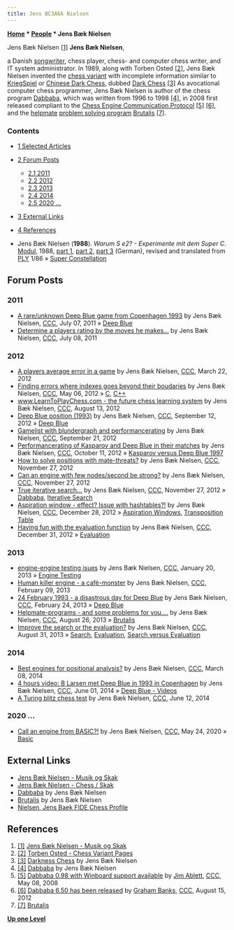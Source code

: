 ```yaml
---
title: Jens BC3A6k Nielsen
---
```

**[Home](Home "Home") \* [People](People "People") \* Jens Bæk Nielsen**



 [](http://www.jens-musik.dk/) Jens Bæk Nielsen <a id="cite-note-1" href="#cite-ref-1">[1]</a> 
**Jens Bæk Nielsen**,  

a Danish [songwriter](https://en.wikipedia.org/wiki/Songwriter), chess player, chess- and computer chess writer, and IT system administrator. 
In 1989, along with Torben Osted <a id="cite-note-2" href="#cite-ref-2">[2]</a>, Jens Bæk Nielsen invented the [chess variant](Chess#Variants "Chess") with incomplete information similar to [KriegSpiel](KriegSpiel "KriegSpiel") or [Chinese Dark Chess](Chinese_Dark_Chess "Chinese Dark Chess"), dubbed [Dark Chess](https://en.wikipedia.org/wiki/Dark_chess) <a id="cite-note-3" href="#cite-ref-3">[3]</a>
As avocational computer chess programmer, Jens Bæk Nielsen is author of the chess program [Dabbaba](Dabbaba "Dabbaba"), which was written from 1996 to 1998 <a id="cite-note-4" href="#cite-ref-4">[4]</a>, 
in 2008 first released compliant to the [Chess Engine Communication Protocol](Chess_Engine_Communication_Protocol "Chess Engine Communication Protocol") <a id="cite-note-5" href="#cite-ref-5">[5]</a> <a id="cite-note-6" href="#cite-ref-6">[6]</a>, 
and the [helpmate](https://en.wikipedia.org/wiki/Helpmate) [problem solving program](Category:Problem "Category:Problem") [Brutalis](index.php?title=Brutalis&action=edit&redlink=1 "Brutalis (page does not exist)") <a id="cite-note-7" href="#cite-ref-7">[7]</a>. 



### Contents


* [1 Selected Articles](#selected-articles)
* [2 Forum Posts](#forum-posts)
	+ [2.1 2011](#2011)
	+ [2.2 2012](#2012)
	+ [2.3 2013](#2013)
	+ [2.4 2014](#2014)
	+ [2.5 2020 ...](#2020-...)
* [3 External Links](#external-links)
* [4 References](#references)






* Jens Bæk Nielsen (**1988**). *Warum S e2? - Experimente mit dem Super C*. [Modul](Modul "Modul"), 1988, [part 1](http://www.jens-musik.dk/modul1.jpg), [part 2](http://www.jens-musik.dk/modul2.jpg), [part 3](http://www.jens-musik.dk/modul3.jpg) (German), revised and translated from [PLY](PLY_(Magazine) "PLY (Magazine)") 1/86 » [Super Constellation](Super_Constellation "Super Constellation")


## Forum Posts


### 2011


* [A rare/unknown Deep Blue game from Copenhagen 1993](http://www.talkchess.com/forum/viewtopic.php?t=39642) by Jens Bæk Nielsen, [CCC](CCC "CCC"), July 07, 2011 » [Deep Blue](Deep_Blue "Deep Blue")
* [Determine a players rating by the moves he makes...](http://www.talkchess.com/forum/viewtopic.php?t=39657) by Jens Bæk Nielsen, [CCC](CCC "CCC"), July 08, 2011


### 2012


* [A players average error in a game](http://www.talkchess.com/forum/viewtopic.php?t=42979) by Jens Bæk Nielsen, [CCC](CCC "CCC"), March 22, 2012
* [Finding errors where indexes goes beyond their boudaries](http://www.talkchess.com/forum/viewtopic.php?t=43593) by Jens Bæk Nielsen, [CCC](CCC "CCC"), May 06, 2012 » [C](C "C"), [C++](Cpp "Cpp")
* [www.LearnToPlayChess.com - the future chess learning system](http://www.talkchess.com/forum/viewtopic.php?t=44784) by Jens Bæk Nielsen, [CCC](CCC "CCC"), August 13, 2012
* [Deep Blue position (1993)](http://www.talkchess.com/forum/viewtopic.php?t=45120) by Jens Bæk Nielsen, [CCC](CCC "CCC"), September 12, 2012 » [Deep Blue](Deep_Blue "Deep Blue")
* [Gamelist with blundergraph and performancerating](http://www.talkchess.com/forum/viewtopic.php?t=45254) by Jens Bæk Nielsen, [CCC](CCC "CCC"), September 21, 2012
* [Performancerating of Kasparov and Deep Blue in their matches](http://www.talkchess.com/forum/viewtopic.php?t=45538) by Jens Bæk Nielsen, [CCC](CCC "CCC"), October 11, 2012 » [Kasparov versus Deep Blue 1997](Kasparov_versus_Deep_Blue_1997 "Kasparov versus Deep Blue 1997")
* [How to solve positions with mate-threats?](http://www.talkchess.com/forum/viewtopic.php?t=46170) by Jens Bæk Nielsen, [CCC](CCC "CCC"), November 27, 2012
* [Can an engine with few nodes/second be strong?](http://www.talkchess.com/forum/viewtopic.php?t=46171) by Jens Bæk Nielsen, [CCC](CCC "CCC"), November 27, 2012
* [True iterative search...](http://www.talkchess.com/forum/viewtopic.php?t=46175) by Jens Bæk Nielsen, [CCC](CCC "CCC"), November 27, 2012 » [Dabbaba](Dabbaba "Dabbaba"), [Iterative Search](Iterative_Search "Iterative Search")
* [Aspiration window - effect? Issue with hashtables?!](http://www.talkchess.com/forum/viewtopic.php?t=46624) by Jens Bæk Nielsen, [CCC](CCC "CCC"), December 28, 2012 » [Aspiration Windows](Aspiration_Windows "Aspiration Windows"), [Transposition Table](Transposition_Table "Transposition Table")
* [Having fun with the evaluation function](http://www.talkchess.com/forum/viewtopic.php?t=46689) by Jens Bæk Nielsen, [CCC](CCC "CCC"), December 31, 2012 » [Evaluation](Evaluation "Evaluation")


### 2013


* [engine-engine testing isues](http://www.talkchess.com/forum/viewtopic.php?t=46948) by Jens Bæk Nielsen, [CCC](CCC "CCC"), January 20, 2013 » [Engine Testing](Engine_Testing "Engine Testing")
* [Human killer engine - a cafè-monster](http://www.talkchess.com/forum/viewtopic.php?t=47165) by Jens Bæk Nielsen, [CCC](CCC "CCC"), February 09, 2013
* [24 February 1993 - a disastrous day for Deep Blue](http://www.talkchess.com/forum/viewtopic.php?t=47320) by Jens Bæk Nielsen, [CCC](CCC "CCC"), February 24, 2013 » [Deep Blue](Deep_Blue "Deep Blue")
* [Helpmate-programs - and some problems for you....](http://www.talkchess.com/forum/viewtopic.php?t=49107) by Jens Bæk Nielsen, [CCC](CCC "CCC"), August 26, 2013 » [Brutalis](index.php?title=Brutalis&action=edit&redlink=1 "Brutalis (page does not exist)")
* [Improve the search or the evaluation?](http://www.talkchess.com/forum/viewtopic.php?t=49190) by Jens Bæk Nielsen, [CCC](CCC "CCC"), August 31, 2013 » [Search](Search "Search"), [Evaluation](Evaluation "Evaluation"), [Search versus Evaluation](Knowledge#SearchVersusEvaluation "Knowledge")


### 2014


* [Best engines for positional analysis?](http://www.talkchess.com/forum3/viewtopic.php?f=2&t=51531) by Jens Bæk Nielsen, [CCC](CCC "CCC"), March 08, 2014
* [4 hours video: B Larsen met Deep Blue in 1993 in Copenhagen](http://www.talkchess.com/forum3/viewtopic.php?f=2&t=52512) by Jens Bæk Nielsen, [CCC](CCC "CCC"), June 01, 2014 » [Deep Blue - Videos](Deep_Blue#Videos "Deep Blue")
* [A Turing blitz chess test](http://www.talkchess.com/forum3/viewtopic.php?f=2&t=52616) by Jens Bæk Nielsen, [CCC](CCC "CCC"), June 12, 2014


### 2020 ...


* [Call an engine from BASIC?!](http://www.talkchess.com/forum3/viewtopic.php?f=7&t=74011&p=844518) by Jens Bæk Nielsen, [CCC](CCC "CCC"), May 24, 2020 » [Basic](Basic "Basic")


## External Links


* [Jens Bæk Nielsen - Musik og Skak](http://www.jens-musik.dk/)
* [Jens Bæk Nielsen - Chess / Skak](http://www.jens-musik.dk/skak.htm)
* [Dabbaba](http://www.jens-musik.dk/dabbaba.htm) by Jens Bæk Nielsen
* [Brutalis](http://www.jens-musik.dk/brutalis.htm) by Jens Bæk Nielsen
* [Nielsen, Jens Baek FIDE Chess Profile](http://ratings.fide.com/card.phtml?event=1448064)


## References


1. <a id="cite-ref-1" href="#cite-note-1">[1]</a> [Jens Bæk Nielsen - Musik og Skak](http://www.jens-musik.dk/)
2. <a id="cite-ref-2" href="#cite-note-2">[2]</a> [Torben Osted - Chess Variant Pages](https://www.chessvariants.com/who/TorbenOsted)
3. <a id="cite-ref-3" href="#cite-note-3">[3]</a> [Darkness Chess](https://www.chessvariants.com/incinf.dir/darkness.html) by Jens Bæk Nielsen
4. <a id="cite-ref-4" href="#cite-note-4">[4]</a> [Dabbaba](http://www.jens-musik.dk/dabbaba.htm) by Jens Bæk Nielsen
5. <a id="cite-ref-5" href="#cite-note-5">[5]</a> [Dabbaba 0.98 with Winboard support available](http://www.talkchess.com/forum/viewtopic.php?t=21051) by [Jim Ablett](Jim_Ablett "Jim Ablett"), [CCC](CCC "CCC"), May 08, 2008
6. <a id="cite-ref-6" href="#cite-note-6">[6]</a> [Dabbaba 6.50 has been released](http://www.talkchess.com/forum/viewtopic.php?t=44802) by [Graham Banks](Graham_Banks "Graham Banks"), [CCC](CCC "CCC"), August 15, 2012
7. <a id="cite-ref-7" href="#cite-note-7">[7]</a> [Brutalis](http://www.jens-musik.dk/brutalis.htm)

**[Up one Level](People "People")**







 
